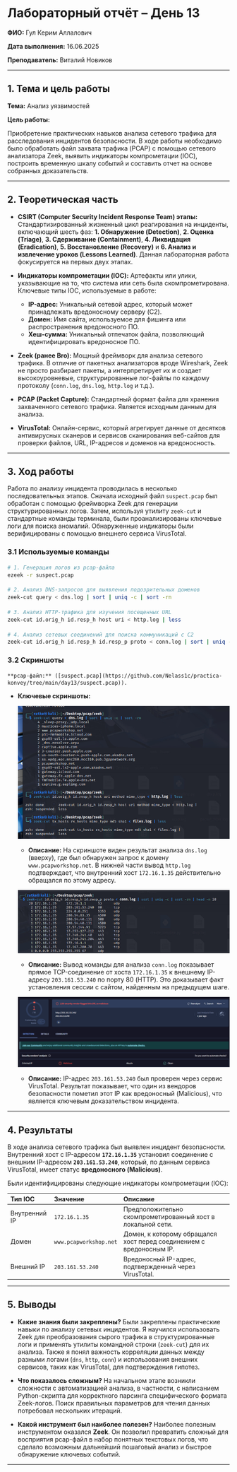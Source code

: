 
# Лабораторный отчёт – День 13


**ФИО:** Гул Керим Аллалович
 
**Дата выполнения:** 16.06.2025

**Преподаватель:** Виталий Новиков 


---

## 1. Тема и цель работы

**Тема:** Анализ уязвимостей

**Цель работы:**

Приобретение практических навыков анализа сетевого трафика для расследования инцидентов безопасности. В ходе работы необходимо было обработать файл захвата трафика (PCAP) с помощью сетевого анализатора Zeek, выявить индикаторы компрометации (IOC), построить временную шкалу событий и составить отчет на основе собранных доказательств.

---

## 2. Теоретическая часть

-   **CSIRT (Computer Security Incident Response Team) этапы:** Стандартизированный жизненный цикл реагирования на инциденты, включающий шесть фаз: **1. Обнаружение (Detection)**, **2. Оценка (Triage)**, **3. Сдерживание (Containment)**, **4. Ликвидация (Eradication)**, **5. Восстановление (Recovery)** и **6. Анализ и извлечение уроков (Lessons Learned)**. Данная лабораторная работа фокусируется на первых двух этапах.

-   **Индикаторы компрометации (IOC):** Артефакты или улики, указывающие на то, что система или сеть была скомпрометирована. Ключевые типы IOC, используемые в работе:
    -   **IP-адрес:** Уникальный сетевой адрес, который может принадлежать вредоносному серверу (C2).
    -   **Домен:** Имя сайта, используемое для фишинга или распространения вредоносного ПО.
    -   **Хеш-сумма:** Уникальный отпечаток файла, позволяющий идентифицировать вредоносное ПО.

-   **Zeek (ранее Bro):** Мощный фреймворк для анализа сетевого трафика. В отличие от пакетных анализаторов вроде Wireshark, Zeek не просто разбирает пакеты, а интерпретирует их и создает высокоуровневые, структурированные лог-файлы по каждому протоколу (`conn.log`, `dns.log`, `http.log` и т.д.).

-   **PCAP (Packet Capture):** Стандартный формат файла для хранения захваченного сетевого трафика. Является исходным данным для анализа.

-   **VirusTotal:** Онлайн-сервис, который агрегирует данные от десятков антивирусных сканеров и сервисов сканирования веб-сайтов для проверки файлов, URL, IP-адресов и доменов на вредоносность.

---


## 3. Ход работы

Работа по анализу инцидента проводилась в несколько последовательных этапов. Сначала исходный файл `suspect.pcap` был обработан с помощью фреймворка Zeek для генерации структурированных логов. Затем, используя утилиту `zeek-cut` и стандартные команды терминала, были проанализированы ключевые логи для поиска аномалий. Обнаруженные индикаторы были верифицированы с помощью внешнего сервиса VirusTotal.

### 3.1 Используемые команды

```bash
# 1. Генерация логов из pcap-файла
ezeek -r suspect.pcap

# 2. Анализ DNS-запросов для выявления подозрительных доменов
zeek-cut query < dns.log | sort | uniq -c | sort -rn

# 3. Анализ HTTP-трафика для изучения посещенных URL
zeek-cut id.orig_h id.resp_h host uri < http.log | less

# 4. Анализ сетевых соединений для поиска коммуникаций с C2
zeek-cut id.orig_h id.resp_h id.resp_p proto < conn.log | sort | uniq -c | sort -rn | head -n 20
```

### 3.2 Скриншоты

    **pcap-файл:** ([suspect.pcap](https://github.com/Nelass1c/practica-konvey/tree/main/day13/suspect.pcap)).

-   **Ключевые скриншоты:**

    ![Скриншот 1: Анализ DNS и HTTP логов](https://raw.githubusercontent.com/Nelass1c/practica-konvey/main/day13/screenshots/s3.jpg)
    * **Описание:** На скриншоте виден результат анализа `dns.log` (вверху), где был обнаружен запрос к домену `www.pcapworkshop.net`. В нижней части вывод `http.log` подтверждает, что внутренний хост `172.16.1.35` действительно обращался по этому адресу.

    ![Скриншот 2: Анализ сетевых соединений](https://raw.githubusercontent.com/Nelass1c/practica-konvey/main/day13/screenshots/s2.jpg)
    * **Описание:** Вывод команды для анализа `conn.log` показывает прямое TCP-соединение от хоста `172.16.1.35` к внешнему IP-адресу `203.161.53.240` по порту 80 (HTTP). Это доказывает факт установления сессии с сайтом, найденным на предыдущем шаге.

    ![Скриншот 3: Проверка IP-адреса на VirusTotal](https://raw.githubusercontent.com/Nelass1c/practica-konvey/main/day13/screenshots/s1.png)
    * **Описание:** IP-адрес `203.161.53.240` был проверен через сервис VirusTotal. Результат показывает, что один из вендоров безопасности пометил этот IP как вредоносный (Malicious), что является ключевым доказательством инцидента.

---


## 4. Результаты

В ходе анализа сетевого трафика был выявлен инцидент безопасности. Внутренний хост с IP-адресом **`172.16.1.35`** установил соединение с внешним IP-адресом **`203.161.53.240`**, который, по данным сервиса VirusTotal, имеет статус **вредоносного (Malicious)**.

Были идентифицированы следующие индикаторы компрометации (IOC):

| Тип IOC | Значение | Описание |
| :--- | :--- | :--- |
| Внутренний IP | `172.16.1.35` | Предположительно скомпрометированный хост в локальной сети. |
| Домен | `www.pcapworkshop.net` | Домен, к которому обращался хост перед соединением с вредоносным IP. |
| Внешний IP | `203.161.53.240` | Вредоносный IP-адрес, подтвержденный через VirusTotal. |

---

## 5. Выводы

-   **Какие знания были закреплены?**
    Были закреплены практические навыки по анализу сетевых инцидентов. Я научился использовать Zeek для преобразования сырого трафика в структурированные логи и применять утилиты командной строки (`zeek-cut`) для их анализа. Также я понял важность корреляции данных между разными логами (`dns`, `http`, `conn`) и использования внешних сервисов, таких как VirusTotal, для подтверждения гипотез.

-   **Что показалось сложным?**
    На начальном этапе возникли сложности с автоматизацией анализа, в частности, с написанием Python-скрипта для корректного парсинга специфического формата Zeek-логов. Поиск правильных параметров для чтения данных потребовал нескольких итераций.

-   **Какой инструмент был наиболее полезен?**
    Наиболее полезным инструментом оказался **Zeek**. Он позволил превратить сложный для восприятия pcap-файл в набор понятных текстовых логов, что сделало возможным дальнейший пошаговый анализ и быстрое обнаружение ключевых событий.

---
